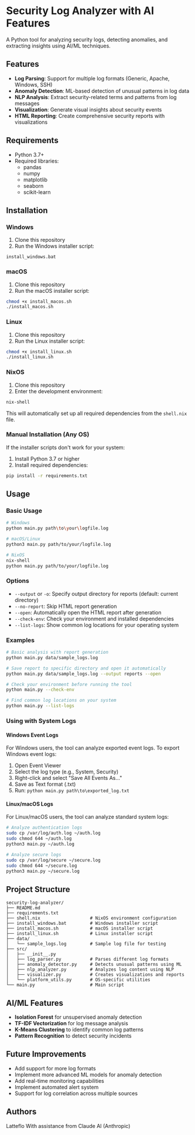 # Security Log Analyzer with AI Features

A Python tool for analyzing security logs, detecting anomalies, and extracting insights using AI/ML techniques.

## Features

- **Log Parsing**: Support for multiple log formats (Generic, Apache, Windows, SSH)
- **Anomaly Detection**: ML-based detection of unusual patterns in log data
- **NLP Analysis**: Extract security-related terms and patterns from log messages
- **Visualization**: Generate visual insights about security events
- **HTML Reporting**: Create comprehensive security reports with visualizations

## Requirements

- Python 3.7+
- Required libraries: 
  - pandas
  - numpy
  - matplotlib
  - seaborn
  - scikit-learn

## Installation

### Windows

1. Clone this repository
2. Run the Windows installer script:

```
install_windows.bat
```

### macOS

1. Clone this repository
2. Run the macOS installer script:

```bash
chmod +x install_macos.sh
./install_macos.sh
```

### Linux

1. Clone this repository
2. Run the Linux installer script:

```bash
chmod +x install_linux.sh
./install_linux.sh
```

### NixOS

1. Clone this repository
2. Enter the development environment:

```bash
nix-shell
```

This will automatically set up all required dependencies from the `shell.nix` file.

### Manual Installation (Any OS)

If the installer scripts don't work for your system:

1. Install Python 3.7 or higher
2. Install required dependencies:

```bash
pip install -r requirements.txt
```

## Usage

### Basic Usage

```bash
# Windows
python main.py path\to\your\logfile.log

# macOS/Linux
python3 main.py path/to/your/logfile.log

# NixOS
nix-shell
python main.py path/to/your/logfile.log
```

### Options

- `--output` or `-o`: Specify output directory for reports (default: current directory)
- `--no-report`: Skip HTML report generation
- `--open`: Automatically open the HTML report after generation
- `--check-env`: Check your environment and installed dependencies
- `--list-logs`: Show common log locations for your operating system

### Examples

```bash
# Basic analysis with report generation
python main.py data/sample_logs.log

# Save report to specific directory and open it automatically
python main.py data/sample_logs.log --output reports --open

# Check your environment before running the tool
python main.py --check-env

# Find common log locations on your system
python main.py --list-logs
```

### Using with System Logs

#### Windows Event Logs

For Windows users, the tool can analyze exported event logs. To export Windows event logs:

1. Open Event Viewer
2. Select the log type (e.g., System, Security)
3. Right-click and select "Save All Events As..."
4. Save as Text format (.txt)
5. Run: `python main.py path\to\exported_log.txt`

#### Linux/macOS Logs

For Linux/macOS users, the tool can analyze standard system logs:

```bash
# Analyze authentication logs
sudo cp /var/log/auth.log ~/auth.log
sudo chmod 644 ~/auth.log
python3 main.py ~/auth.log

# Analyze secure logs
sudo cp /var/log/secure ~/secure.log
sudo chmod 644 ~/secure.log
python3 main.py ~/secure.log
```

## Project Structure

```
security-log-analyzer/
├── README.md
├── requirements.txt
├── shell.nix                   # NixOS environment configuration
├── install_windows.bat         # Windows installer script
├── install_macos.sh            # macOS installer script 
├── install_linux.sh            # Linux installer script
├── data/
│   └── sample_logs.log         # Sample log file for testing
├── src/
│   ├── __init__.py
│   ├── log_parser.py           # Parses different log formats
│   ├── anomaly_detector.py     # Detects unusual patterns using ML
│   ├── nlp_analyzer.py         # Analyzes log content using NLP
│   ├── visualizer.py           # Creates visualizations and reports
│   └── platform_utils.py       # OS-specific utilities
└── main.py                     # Main script
```

## AI/ML Features

- **Isolation Forest** for unsupervised anomaly detection
- **TF-IDF Vectorization** for log message analysis
- **K-Means Clustering** to identify common log patterns
- **Pattern Recognition** to detect security incidents

## Future Improvements

- Add support for more log formats
- Implement more advanced ML models for anomaly detection
- Add real-time monitoring capabilities
- Implement automated alert system
- Support for log correlation across multiple sources

## Authors

Latteflo
With assistance from Claude AI (Anthropic)
